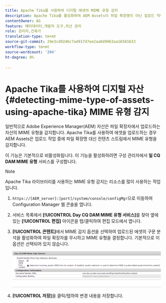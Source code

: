 ```yaml
---
title: Apache Tika를 사용하여 디지털 에셋의 MIME 유형 감지
description: Apache Tika를 활성화하여 AEM Assets이 파일 확장명이 아닌 업로드 작업 중에 콘텐츠 스트림에서 MIME 유형의 자산을 검색하는 데 도움이 됩니다.
contentOwner: AG
feature: 메타데이터,개발자 도구,자산 관리
role: 관리자,건축가
translation-type: tm+mt
source-git-commit: 29e3cd92d6c7a4917d7ee2aa8d9963aa16581633
workflow-type: tm+mt
source-wordcount: '204'
ht-degree: 0%

---
```



# Apache Tika를 사용하여 디지털 자산 {#detecting-mime-type-of-assets-using-apache-tika} MIME 유형 감지

일반적으로 Adobe Experience Manager(AEM) 자산은 파일 확장자에서 업로드하는 자산의 MIME 유형을 감지합니다. Apache Tika를 사용하여 에셋을 업로드하는 경우 AEM Assets은 업로드 작업 중에 파일 확장명 대신 컨텐츠 스트림에서 MIME 유형을 감지합니다.

이 기능은 기본적으로 비활성화됩니다. 이 기능을 활성화하려면 구성 관리자에서 **일 CQ DAM MIME 유형** 서비스를 구성합니다.

>[!NOTE]
>
>Apache Tika 라이브러리를 사용하는 MIME 유형 감지는 리소스를 많이 사용하는 작업입니다.

1. `https://[AEM_server]:[port]/system/console/configMgr`으로 이동하여 Configuration Manager 웹 콘솔을 엽니다.
1. 서비스 목록에서 **[!UICONTROL Day CQ DAM MIME 유형 서비스]**&#x200B;를 찾아 옆에 있는 **[!UICONTROL 편집]** 아이콘을 탭/클릭하여 편집 모드에서 엽니다.

1. **[!UICONTROL 콘텐트]**&#x200B;에서 MIME 감지 옵션을 선택하여 업로드된 에셋의 구문 분석을 활성화하여 파일 확장자를 무시하고 MIME 유형을 결정합니다. 기본적으로 이 옵션은 선택되어 있지 않습니다.

   ![chlimage_1-333](assets/chlimage_1-333.png)

1. **[!UICONTROL 저장]**&#x200B;을 클릭/탭하여 변경 내용을 저장합니다.
